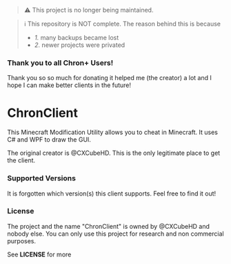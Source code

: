 > :warning: This project is no longer being maintained.

> :information_source: This repository is NOT complete. The reason behind this is because 
> - *1.* many backups became lost
> - *2.* newer projects were privated

### Thank you to all Chron+ Users!

Thank you so so much for donating it helped me (the creator) a lot and I hope I can make better clients in the future! 

# ChronClient

This Minecraft Modification Utility allows you to cheat in Minecraft. It uses C# and WPF to draw the GUI.

The original creator is @CXCubeHD. This is the only legitimate place to get the client.

### Supported Versions

It is forgotten which version(s) this client supports. 
Feel free to find it out!

### License

The project and the name "ChronClient" is owned by @CXCubeHD and nobody else.
You can only use this project for research and non commercial purposes.

See **LICENSE** for more